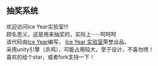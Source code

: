## 抽奖系统 ##
欢迎访问Ice Year实验室!!!  
顾名思义，这是用来抽奖的，实际上······呵呵呵  
该代码由[Ice Year](https://dev-iceyear.pantheonsite.io)编写， [Ice Year 实验室](https://dev-iceyear.pantheonsite.io/lab)荣誉出品。  
采用unity引擎（杀鸡），可能占用较大，至于设计，不喜勿喷！  
喜欢的给个star，或者fork支持一下！
